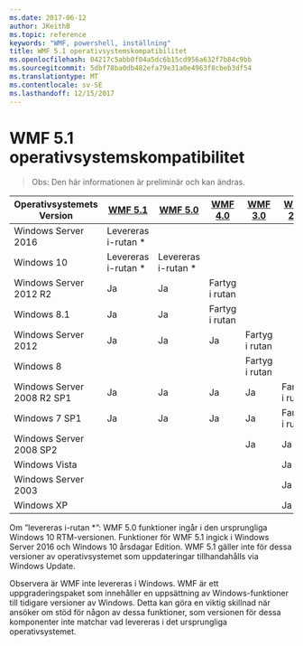 ```yaml
---
ms.date: 2017-06-12
author: JKeithB
ms.topic: reference
keywords: "WMF, powershell, inställning"
title: WMF 5.1 operativsystemskompatibilitet
ms.openlocfilehash: 04217c5abb0f04a5dc6b15cd956a632f7b84c9bb
ms.sourcegitcommit: 5dbf78ba0db482efa79e31a0e4963f8cbeb3df54
ms.translationtype: MT
ms.contentlocale: sv-SE
ms.lasthandoff: 12/15/2017
---
```

# <a name="wmf-51-operating-system-compatibility"></a>WMF 5.1 operativsystemskompatibilitet #

> Obs: Den här informationen är preliminär och kan ändras.

| Operativsystemets Version | [WMF 5.1](https://aka.ms/wmf51download) | [WMF 5.0](https://aka.ms/wmf5download) | [WMF 4.0](https://aka.ms/wmf4download) |  [WMF 3.0](https://aka.ms/wmf3download) | [WMF 2.0](https://aka.ms/wmf2download) |
| ------------------------ | ----------- | ----------- | ----------- | ------------ |  ------------- |
| Windows Server 2016 | Levereras i-rutan * |  |  |  |  |
| Windows 10 | Levereras i-rutan * | Levereras i-rutan *  | | | |  
| Windows Server 2012 R2| Ja | Ja | Fartyg i rutan |  |  |
| Windows 8.1 | Ja | Ja |  Fartyg i rutan |  |  |
| Windows Server 2012 | Ja | Ja | Ja |  Fartyg i rutan | |
| Windows 8 |  |  |  | Fartyg i rutan | |
| Windows Server 2008 R2 SP1 | Ja | Ja | Ja |  Ja| Fartyg i rutan |
| Windows 7 SP1  | Ja | Ja | Ja | Ja | Fartyg i rutan |
| Windows Server 2008 SP2 | | | | Ja | Ja |
| Windows Vista | | | | | Ja |
| Windows Server 2003| | | |  | Ja |
| Windows XP | | | |  | Ja |


Om ”levereras i-rutan *”: WMF 5.0 funktioner ingår i den ursprungliga Windows 10 RTM-versionen.
Funktioner för WMF 5.1 ingick i Windows Server 2016 och Windows 10 årsdagar Edition. WMF 5.1 gäller inte för dessa versioner av operativsystemet som uppdateringar tillhandahålls via Windows Update.


Observera är WMF inte levereras i Windows. WMF är ett uppgraderingspaket som innehåller en uppsättning av Windows-funktioner till tidigare versioner av Windows. Detta kan göra en viktig skillnad när ansöker om stöd för någon av dessa funktioner, som versionen för dessa komponenter inte matchar vad levereras i det ursprungliga operativsystemet.

